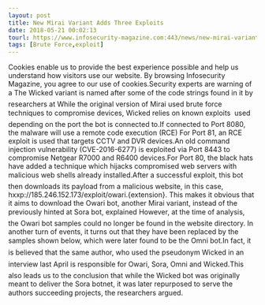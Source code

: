 ```yaml
---
layout: post
title: New Mirai Variant Adds Three Exploits
date: 2018-05-21 00:02:13
tourl: https://www.infosecurity-magazine.com:443/news/new-mirai-variant-adds-three/
tags: [Brute Force,exploit]
---
```

Cookies enable us to provide the best experience possible and help us understand how visitors use our website. By browsing Infosecurity Magazine, you agree to our use of cookies.Security experts are warning of a The Wicked variant is named after some of the code strings found in it by researchers at While the original version of Mirai used brute force techniques to compromise devices, Wicked relies on known exploits  used depending on the port the bot is connected to.If connected to Port 8080, the malware will use a remote code execution (RCE) For Port 81, an RCE exploit is used that targets CCTV and DVR devices.An old command injection vulnerability (CVE-2016-6277) is exploited via Port 8443 to compromise Netgear R7000 and R6400 devices.For Port 80, the black hats have added a technique which hijacks compromised web servers with malicious web shells already installed.After a successful exploit, this bot then downloads its payload from a malicious website, in this case, hxxp://185.246.152.173/exploit/owari.{extension}. This makes it obvious that it aims to download the Owari bot, another Mirai variant, instead of the previously hinted at Sora bot, explained However, at the time of analysis, the Owari bot samples could no longer be found in the website directory. In another turn of events, it turns out that they have been replaced by the samples shown below, which were later found to be the Omni bot.In fact, it is believed that the same author, who used the pseudonym Wicked in an interview last April is responsible for Owari, Sora, Omni and Wicked.This also leads us to the conclusion that while the Wicked bot was originally meant to deliver the Sora botnet, it was later repurposed to serve the authors succeeding projects, the researchers argued.